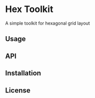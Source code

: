 # Hex Toolkit

A simple toolkit for hexagonal grid layout

## Usage

## API

## Installation

## License
